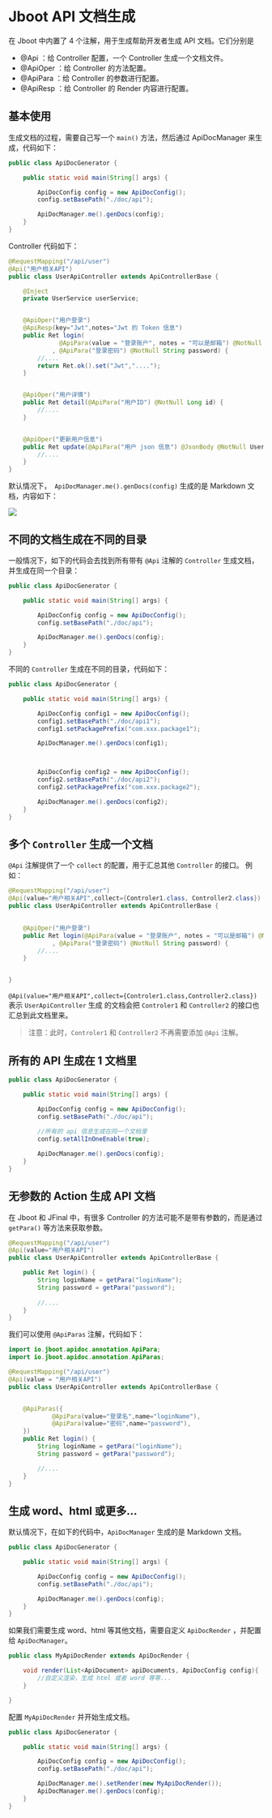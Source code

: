 # Jboot API 文档生成

在 Jboot 中内置了 4 个注解，用于生成帮助开发者生成 API 文档。它们分别是

- @Api  ：给 Controller 配置，一个 Controller 生成一个文档文件。
- @ApiOper ：给 Controller 的方法配置。
- @ApiPara ：给 Controller 的参数进行配置。
- @ApiResp ：给 Controller 的 Render 内容进行配置。

## 基本使用

生成文档的过程，需要自己写一个 `main()` 方法，然后通过 ApiDocManager 来生成，代码如下：

```java
public class ApiDocGenerator {

    public static void main(String[] args) {

        ApiDocConfig config = new ApiDocConfig();
        config.setBasePath("./doc/api");

        ApiDocManager.me().genDocs(config);
    }
}
```

Controller 代码如下：

```java
@RequestMapping("/api/user")
@Api("用户相关API")
public class UserApiController extends ApiControllerBase {

    @Inject
    private UserService userService;


    @ApiOper("用户登录")
    @ApiResp(key="Jwt",notes="Jwt 的 Token 信息")
    public Ret login(
              @ApiPara(value = "登录账户", notes = "可以是邮箱") @NotNull String loginAccount
            , @ApiPara("登录密码") @NotNull String password) {
        //....
        return Ret.ok().set("Jwt","....");
    }


    @ApiOper("用户详情")
    public Ret detail(@ApiPara("用户ID") @NotNull Long id) {
        //....
    }


    @ApiOper("更新用户信息")
    public Ret update(@ApiPara("用户 json 信息") @JsonBody @NotNull User user) {
        //....
    }
}    
```

默认情况下，` ApiDocManager.me().genDocs(config)` 生成的是 Markdown 文档，内容如下：

![](./static/images/apidoc1.jpg)

## 不同的文档生成在不同的目录

一般情况下，如下的代码会去找到所有带有 `@Api` 注解的 `Controller` 生成文档，并生成在同一个目录：

```java
public class ApiDocGenerator {

    public static void main(String[] args) {

        ApiDocConfig config = new ApiDocConfig();
        config.setBasePath("./doc/api");

        ApiDocManager.me().genDocs(config);
    }
}
```

不同的 `Controller` 生成在不同的目录，代码如下：

```java
public class ApiDocGenerator {

    public static void main(String[] args) {

        ApiDocConfig config1 = new ApiDocConfig();
        config1.setBasePath("./doc/api1");
        config1.setPackagePrefix("com.xxx.package1");

        ApiDocManager.me().genDocs(config1);



        ApiDocConfig config2 = new ApiDocConfig();
        config2.setBasePath("./doc/api2");
        config2.setPackagePrefix("com.xxx.package2");

        ApiDocManager.me().genDocs(config2);
    }
}
```

## 多个 `Controller` 生成一个文档

`@Api` 注解提供了一个 `collect` 的配置，用于汇总其他 `Controller` 的接口。 例如：

```java
@RequestMapping("/api/user")
@Api(value="用户相关API",collect={Controler1.class, Controller2.class})
public class UserApiController extends ApiControllerBase {

    
    @ApiOper("用户登录")
    public Ret login(@ApiPara(value = "登录账户", notes = "可以是邮箱") @NotNull String loginAccount
            , @ApiPara("登录密码") @NotNull String password) {
        //....
    }


}    
```

`@Api(value="用户相关API",collect={Controler1.class,Controller2.class})` 表示 `UserApiController` 生成
的文档会把 `Controler1` 和  `Controller2` 的接口也汇总到此文档里来。

> 注意：此时，`Controler1` 和  `Controller2` 不再需要添加 `@Api` 注解。

## 所有的 API 生成在 1 文档里

```java
public class ApiDocGenerator {

    public static void main(String[] args) {

        ApiDocConfig config = new ApiDocConfig();
        config.setBasePath("./doc/api");
        
        //所有的 api 信息生成在同一个文档里
        config.setAllInOneEnable(true);

        ApiDocManager.me().genDocs(config);
    }
}
```




## 无参数的 Action 生成 API 文档
在 Jboot 和 JFinal 中，有很多 Controller 的方法可能不是带有参数的，而是通过 `getPara()` 等方法来获取参数。

```java
@RequestMapping("/api/user")
@Api(value="用户相关API")
public class UserApiController extends ApiControllerBase {

    public Ret login() {
        String loginName = getPara("loginName");
        String password = getPara("password");
        
        //....
    }
}    
```

我们可以使用 `@ApiParas` 注解，代码如下：

```java
import io.jboot.apidoc.annotation.ApiPara;
import io.jboot.apidoc.annotation.ApiParas;

@RequestMapping("/api/user")
@Api(value = "用户相关API")
public class UserApiController extends ApiControllerBase {


    @ApiParas({
            @ApiPara(value="登录名",name="loginName"),
            @ApiPara(value="密码",name="password"),
    })
    public Ret login() {
        String loginName = getPara("loginName");
        String password = getPara("password");

        //....
    }
}    
```

## 生成 word、html 或更多...

默认情况下，在如下的代码中，`ApiDocManager` 生成的是 Markdown 文档。

```java
public class ApiDocGenerator {

    public static void main(String[] args) {

        ApiDocConfig config = new ApiDocConfig();
        config.setBasePath("./doc/api");

        ApiDocManager.me().genDocs(config);
    }
}
```


如果我们需要生成 word、html 等其他文档，需要自定义 `ApiDocRender` ，并配置给 `ApiDocManager`。

```java
public class MyApiDocRender extends ApiDocRender {

    void render(List<ApiDocument> apiDocuments, ApiDocConfig config){
        //自定义渲染，生成 html 或者 word 等等...
    }

}
```

配置 `MyApiDocRender` 并开始生成文档。

```java
public class ApiDocGenerator {

    public static void main(String[] args) {

        ApiDocConfig config = new ApiDocConfig();
        config.setBasePath("./doc/api");

        ApiDocManager.me().setRender(new MyApiDocRender());
        ApiDocManager.me().genDocs(config);
    }
}
```